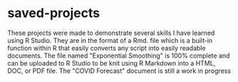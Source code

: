 # saved-projects
These projects were made to demonstrate several skills I have learned using R Studio. They are in the format of a Rmd. file which is a built-in function within R
that easily converts any script into easily readable documents. The file named "Exponential Smoothing" is 100% complete and can be uploaded to R Studio to be knit using R Markdown into a HTML, DOC, or PDF file. The "COVID Forecast" document is still a work in progress
